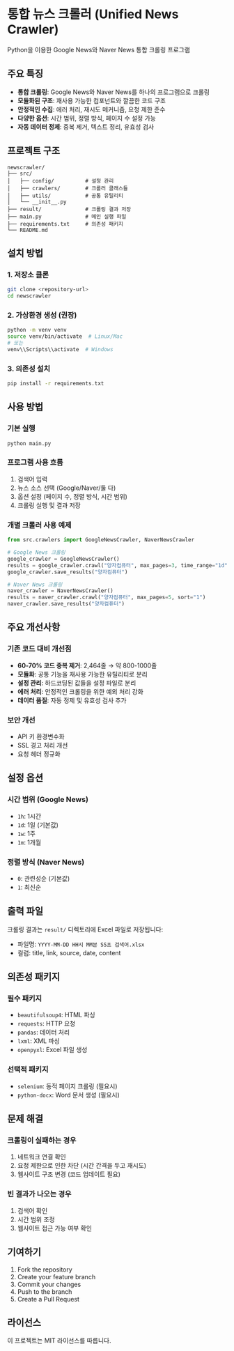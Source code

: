 # 통합 뉴스 크롤러 (Unified News Crawler)

Python을 이용한 Google News와 Naver News 통합 크롤링 프로그램

## 주요 특징

- **통합 크롤링**: Google News와 Naver News를 하나의 프로그램으로 크롤링
- **모듈화된 구조**: 재사용 가능한 컴포넌트와 깔끔한 코드 구조
- **안정적인 수집**: 에러 처리, 재시도 메커니즘, 요청 제한 준수
- **다양한 옵션**: 시간 범위, 정렬 방식, 페이지 수 설정 가능
- **자동 데이터 정제**: 중복 제거, 텍스트 정리, 유효성 검사

## 프로젝트 구조

```
newscrawler/
├── src/
│   ├── config/          # 설정 관리
│   ├── crawlers/        # 크롤러 클래스들
│   ├── utils/           # 공통 유틸리티
│   └── __init__.py
├── result/              # 크롤링 결과 저장
├── main.py              # 메인 실행 파일
├── requirements.txt     # 의존성 패키지
└── README.md
```

## 설치 방법

### 1. 저장소 클론
```bash
git clone <repository-url>
cd newscrawler
```

### 2. 가상환경 생성 (권장)
```bash
python -m venv venv
source venv/bin/activate  # Linux/Mac
# 또는
venv\\Scripts\\activate  # Windows
```

### 3. 의존성 설치
```bash
pip install -r requirements.txt
```

## 사용 방법

### 기본 실행
```bash
python main.py
```

### 프로그램 사용 흐름
1. 검색어 입력
2. 뉴스 소스 선택 (Google/Naver/둘 다)
3. 옵션 설정 (페이지 수, 정렬 방식, 시간 범위)
4. 크롤링 실행 및 결과 저장

### 개별 크롤러 사용 예제
```python
from src.crawlers import GoogleNewsCrawler, NaverNewsCrawler

# Google News 크롤링
google_crawler = GoogleNewsCrawler()
results = google_crawler.crawl("양자컴퓨터", max_pages=3, time_range="1d")
google_crawler.save_results("양자컴퓨터")

# Naver News 크롤링
naver_crawler = NaverNewsCrawler()
results = naver_crawler.crawl("양자컴퓨터", max_pages=5, sort="1")
naver_crawler.save_results("양자컴퓨터")
```

## 주요 개선사항

### 기존 코드 대비 개선점
- **60-70% 코드 중복 제거**: 2,464줄 → 약 800-1000줄
- **모듈화**: 공통 기능을 재사용 가능한 유틸리티로 분리
- **설정 관리**: 하드코딩된 값들을 설정 파일로 분리
- **에러 처리**: 안정적인 크롤링을 위한 예외 처리 강화
- **데이터 품질**: 자동 정제 및 유효성 검사 추가

### 보안 개선
- API 키 환경변수화
- SSL 경고 처리 개선
- 요청 헤더 정규화

## 설정 옵션

### 시간 범위 (Google News)
- `1h`: 1시간
- `1d`: 1일 (기본값)
- `1w`: 1주
- `1m`: 1개월

### 정렬 방식 (Naver News)
- `0`: 관련성순 (기본값)
- `1`: 최신순

## 출력 파일

크롤링 결과는 `result/` 디렉토리에 Excel 파일로 저장됩니다:
- 파일명: `YYYY-MM-DD HH시 MM분 SS초 검색어.xlsx`
- 컬럼: title, link, source, date, content

## 의존성 패키지

### 필수 패키지
- `beautifulsoup4`: HTML 파싱
- `requests`: HTTP 요청
- `pandas`: 데이터 처리
- `lxml`: XML 파싱
- `openpyxl`: Excel 파일 생성

### 선택적 패키지
- `selenium`: 동적 페이지 크롤링 (필요시)
- `python-docx`: Word 문서 생성 (필요시)

## 문제 해결

### 크롤링이 실패하는 경우
1. 네트워크 연결 확인
2. 요청 제한으로 인한 차단 (시간 간격을 두고 재시도)
3. 웹사이트 구조 변경 (코드 업데이트 필요)

### 빈 결과가 나오는 경우
1. 검색어 확인
2. 시간 범위 조정
3. 웹사이트 접근 가능 여부 확인

## 기여하기

1. Fork the repository
2. Create your feature branch
3. Commit your changes
4. Push to the branch
5. Create a Pull Request

## 라이선스

이 프로젝트는 MIT 라이선스를 따릅니다.